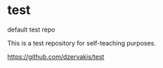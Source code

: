 # test
default test repo

This is a test repository for self-teaching purposes.

https://github.com/dzervakis/test